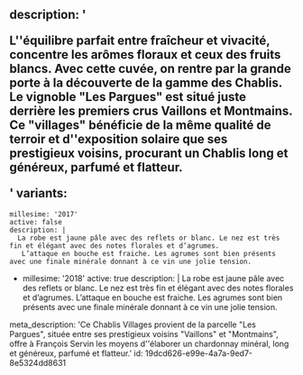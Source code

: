 description: '<p>L''équilibre parfait entre fraîcheur et vivacité, concentre les arômes floraux et ceux des fruits blancs. Avec cette cuvée, on rentre par la grande porte à la découverte de la gamme des Chablis. Le vignoble "Les Pargues" est situé juste derrière les premiers crus Vaillons et Montmains. Ce "villages" bénéficie de la même qualité de terroir et d''exposition solaire que ses prestigieux voisins, procurant un Chablis long et généreux, parfumé et flatteur.</p>'
variants:
  -
    millesime: '2017'
    active: false
    description: |
      La robe est jaune pâle avec des reflets or blanc. Le nez est très fin et élégant avec des notes florales et d’agrumes.
       L’attaque en bouche est fraiche. Les agrumes sont bien présents avec une finale minérale donnant à ce vin une jolie tension.
      
  -
    millesime: '2018'
    active: true
    description: |
      La robe est jaune pâle avec des reflets or blanc. Le nez est très fin et élégant avec des notes florales et d’agrumes.
       L’attaque en bouche est fraiche. Les agrumes sont bien présents avec une finale minérale donnant à ce vin une jolie tension.
      
meta_description: 'Ce Chablis Villages provient de la parcelle "Les Pargues", située entre ses prestigieux voisins "Vaillons" et "Montmains", offre à François Servin les moyens d''élaborer un chardonnay minéral, long et généreux, parfumé et flatteur.'
id: 19dcd626-e99e-4a7a-9ed7-8e5324dd8631
